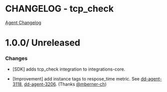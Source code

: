 # CHANGELOG - tcp_check

[Agent Changelog](https://github.com/DataDog/dd-agent/blob/master/CHANGELOG.md)

1.0.0/ Unreleased
==================

### Changes

* [SDK] adds tcp_check integration to integrations-core.

* [Improvement] add instance tags to respose_time metric. See [dd-agent-3118](https://github.com/datadog/dd-agent/issues/3118), [dd-agent-3206](https://github.com/datadog/dd-agent/issues/3206). (Thanks [@mberner-ch][])


[@mberner-ch]: https://github.com/mberner-ch